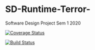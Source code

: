 # SD-Runtime-Terror-
Software Design Project Sem 1 2020

[![Coverage Status](https://coveralls.io/repos/github/iman-ahmed05/SD-Runtime-Terror-/badge.svg?branch=master)](https://coveralls.io/github/iman-ahmed05/SD-Runtime-Terror-?branch=master)

[![Build Status](https://travis-ci.com/iman-ahmed05/SD-Runtime-Terror-.svg?branch=master)](https://travis-ci.com/iman-ahmed05/SD-Runtime-Terror-)


